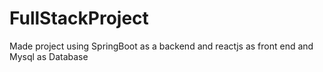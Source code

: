 # FullStackProject
Made project using SpringBoot as a backend and reactjs as front end and Mysql as Database 
